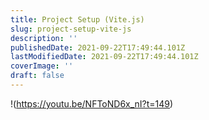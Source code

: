 ```yaml
---
title: Project Setup (Vite.js)
slug: project-setup-vite-js
description: ''
publishedDate: 2021-09-22T17:49:44.101Z
lastModifiedDate: 2021-09-22T17:49:44.101Z
coverImage: ''
draft: false
---
```


!(https://youtu.be/NFToND6x_nI?t=149)
